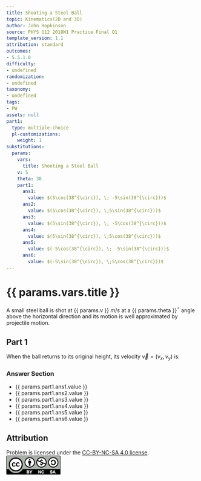 ```yaml
---
title: Shooting a Steel Ball
topic: Kinematics(2D and 3D)
author: John Hopkinson
source: PHYS 112 2018W1 Practice Final Q1
template_version: 1.1
attribution: standard
outcomes:
- 5.5.1.0
difficulty:
- undefined
randomization:
- undefined
taxonomy:
- undefined
tags:
- PW
assets: null
part1:
  type: multiple-choice
  pl-customizations:
    weight: 1
substitutions:
  params:
    vars:
      title: Shooting a Steel Ball
    v: 5
    theta: 38
    part1:
      ans1:
        value: $(5\cos(38^{\circ}), \; -5\sin(38^{\circ}))$
      ans2:
        value: $(5\cos(38^{\circ}), \;5\sin(38^{\circ}))$
      ans3:
        value: $(5\sin(38^{\circ}), \; -5\cos(38^{\circ}))$
      ans4:
        value: $(5\sin(38^{\circ}), \;5\cos(38^{\circ}))$
      ans5:
        value: $(-5\cos(38^{\circ}), \; -5\sin(38^{\circ}))$
      ans6:
        value: $(-5\sin(38^{\circ}), \;5\cos(38^{\circ}))$
---
```

# {{ params.vars.title }}
A small steel ball is shot at {{ params.v }} $m/s$ at a {{ params.theta }}$^{\circ}$ angle above the horizontal direction and its motion is well approximated by projectile motion.

## Part 1

When the ball returns to its original height, its velocity $\overrightarrow{v} = (v_x, v_y)$ is:

### Answer Section

- {{ params.part1.ans1.value }}
- {{ params.part1.ans2.value }}
- {{ params.part1.ans3.value }}
- {{ params.part1.ans4.value }}
- {{ params.part1.ans5.value }}
- {{ params.part1.ans6.value }}

## Attribution

Problem is licensed under the [CC-BY-NC-SA 4.0 license](https://creativecommons.org/licenses/by-nc-sa/4.0/).<br> ![The Creative Commons 4.0 license requiring attribution-BY, non-commercial-NC, and share-alike-SA license.](https://raw.githubusercontent.com/firasm/bits/master/by-nc-sa.png)